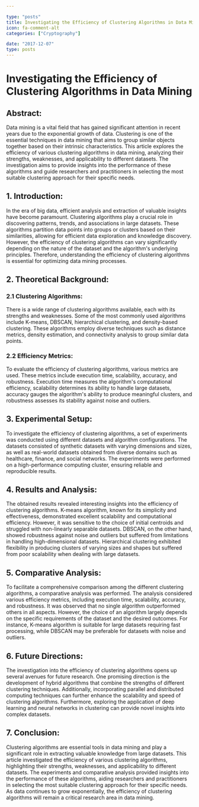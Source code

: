 ```yaml
---

type: "posts"
title: Investigating the Efficiency of Clustering Algorithms in Data Mining
icon: fa-comment-alt
categories: ["Cryptography"]

date: "2017-12-07"
type: posts
---
```





# Investigating the Efficiency of Clustering Algorithms in Data Mining

## Abstract:
Data mining is a vital field that has gained significant attention in recent years due to the exponential growth of data. Clustering is one of the essential techniques in data mining that aims to group similar objects together based on their intrinsic characteristics. This article explores the efficiency of various clustering algorithms in data mining, analyzing their strengths, weaknesses, and applicability to different datasets. The investigation aims to provide insights into the performance of these algorithms and guide researchers and practitioners in selecting the most suitable clustering approach for their specific needs.

## 1. Introduction:
In the era of big data, efficient analysis and extraction of valuable insights have become paramount. Clustering algorithms play a crucial role in discovering patterns, trends, and associations in large datasets. These algorithms partition data points into groups or clusters based on their similarities, allowing for efficient data exploration and knowledge discovery. However, the efficiency of clustering algorithms can vary significantly depending on the nature of the dataset and the algorithm's underlying principles. Therefore, understanding the efficiency of clustering algorithms is essential for optimizing data mining processes.

## 2. Theoretical Background:
### 2.1 Clustering Algorithms:
There is a wide range of clustering algorithms available, each with its strengths and weaknesses. Some of the most commonly used algorithms include K-means, DBSCAN, hierarchical clustering, and density-based clustering. These algorithms employ diverse techniques such as distance metrics, density estimation, and connectivity analysis to group similar data points.

### 2.2 Efficiency Metrics:
To evaluate the efficiency of clustering algorithms, various metrics are used. These metrics include execution time, scalability, accuracy, and robustness. Execution time measures the algorithm's computational efficiency, scalability determines its ability to handle large datasets, accuracy gauges the algorithm's ability to produce meaningful clusters, and robustness assesses its stability against noise and outliers.

## 3. Experimental Setup:
To investigate the efficiency of clustering algorithms, a set of experiments was conducted using different datasets and algorithm configurations. The datasets consisted of synthetic datasets with varying dimensions and sizes, as well as real-world datasets obtained from diverse domains such as healthcare, finance, and social networks. The experiments were performed on a high-performance computing cluster, ensuring reliable and reproducible results.

## 4. Results and Analysis:
The obtained results revealed interesting insights into the efficiency of clustering algorithms. K-means algorithm, known for its simplicity and effectiveness, demonstrated excellent scalability and computational efficiency. However, it was sensitive to the choice of initial centroids and struggled with non-linearly separable datasets. DBSCAN, on the other hand, showed robustness against noise and outliers but suffered from limitations in handling high-dimensional datasets. Hierarchical clustering exhibited flexibility in producing clusters of varying sizes and shapes but suffered from poor scalability when dealing with large datasets.

## 5. Comparative Analysis:
To facilitate a comprehensive comparison among the different clustering algorithms, a comparative analysis was performed. The analysis considered various efficiency metrics, including execution time, scalability, accuracy, and robustness. It was observed that no single algorithm outperformed others in all aspects. However, the choice of an algorithm largely depends on the specific requirements of the dataset and the desired outcomes. For instance, K-means algorithm is suitable for large datasets requiring fast processing, while DBSCAN may be preferable for datasets with noise and outliers.

## 6. Future Directions:
The investigation into the efficiency of clustering algorithms opens up several avenues for future research. One promising direction is the development of hybrid algorithms that combine the strengths of different clustering techniques. Additionally, incorporating parallel and distributed computing techniques can further enhance the scalability and speed of clustering algorithms. Furthermore, exploring the application of deep learning and neural networks in clustering can provide novel insights into complex datasets.

## 7. Conclusion:
Clustering algorithms are essential tools in data mining and play a significant role in extracting valuable knowledge from large datasets. This article investigated the efficiency of various clustering algorithms, highlighting their strengths, weaknesses, and applicability to different datasets. The experiments and comparative analysis provided insights into the performance of these algorithms, aiding researchers and practitioners in selecting the most suitable clustering approach for their specific needs. As data continues to grow exponentially, the efficiency of clustering algorithms will remain a critical research area in data mining.